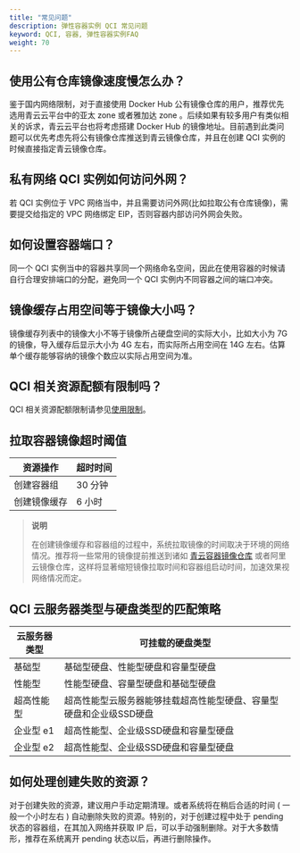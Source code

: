 ```yaml
---
title: "常见问题"
description: 弹性容器实例 QCI 常见问题
keyword: QCI, 容器, 弹性容器实例FAQ
weight: 70
---
```


## 使用公有仓库镜像速度慢怎么办？

鉴于国内网络限制，对于直接使用 Docker Hub 公有镜像仓库的用户，推荐优先选用青云云平台中的亚太 zone 或者雅加达 zone 。后续如果有较多用户有类似相关的诉求，青云云平台也将考虑搭建 Docker Hub 的镜像地址。目前遇到此类问题可以优先考虑先将公有镜像仓库推送到青云镜像仓库，并且在创建 QCI 实例的时候直接指定青云镜像仓库。

## 私有网络 QCI 实例如何访问外网？

若 QCI 实例位于 VPC 网络当中，并且需要访问外网(比如拉取公有仓库镜像)，需要提交给指定的 VPC 网络绑定 EIP，否则容器内部访问外网会失败。

## 如何设置容器端口？

同一个 QCI 实例当中的容器共享同一个网络命名空间，因此在使用容器的时候请自行合理安排端口的分配，避免同一个 QCI 实例内不同容器之间的端口冲突。

## 镜像缓存占用空间等于镜像大小吗？

镜像缓存列表中的镜像大小不等于镜像所占硬盘空间的实际大小，比如大小为 7G 的镜像，导入缓存后显示大小为 4G 左右，而实际所占用空间在 14G 左右。估算单个缓存能够容纳的镜像个数应以实际占用空间为准。

## QCI 相关资源配额有限制吗？

QCI 相关资源配额限制请参见[使用限制](/container/qci/intro/limit/)。

## 拉取容器镜像超时阈值

| 资源操作     | 超时时间 |
| ------------ | -------- |
| 创建容器组   | 30 分钟  |
| 创建镜像缓存 | 6 小时   |

> **说明**
>
> 在创建镜像缓存和容器组的过程中，系统拉取镜像的时间取决于环境的网络情况。推荐将一些常用的镜像提前推送到诸如 [青云容器镜像仓库](https://docs.qingcloud.com/product/container/docker_hub.html) 或者阿里云镜像仓库，这样将显著缩短镜像拉取时间和容器组启动时间，加速效果视网络情况而定。

## QCI 云服务器类型与硬盘类型的匹配策略

| 云服务器类型 | 可挂载的硬盘类型                                             |
| ------------ | ------------------------------------------------------------ |
| 基础型       | 基础型硬盘、性能型硬盘和容量型硬盘                           |
| 性能型       | 性能型硬盘、容量型硬盘和基础型硬盘                           |
| 超高性能型   | 超高性能型云服务器能够挂载超高性能型硬盘、容量型硬盘和企业级SSD硬盘 |
| 企业型 e1    | 超高性能型、企业级SSD硬盘和容量型硬盘                        |
| 企业型 e2    | 超高性能型、企业级SSD硬盘和容量型硬盘                        |



## 如何处理创建失败的资源？

对于创建失败的资源，建议用户手动定期清理。或者系统将在稍后合适的时间 ( 一般一个小时左右 ) 自动删除失败的资源。特别的，对于创建过程中处于 pending 状态的容器组，在其加入网络并获取 IP 后，可以手动强制删除。对于大多数情形，推荐在系统离开 pending 状态以后，再进行删除操作。
